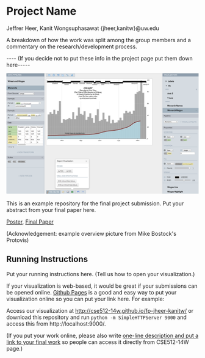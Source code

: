 Project Name
===============
Jeffrer Heer, Kanit Wongsuphasawat {jheer,kanitw}@uw.edu


A breakdown of how the work was split among the group members and a commentary on the research/development process.


---- (If you decide not to put these info in the project page put them down here-----

![Overview](overview.png)

This is an example repository for the final project submission.  Put your abstract from your final paper here.

[Poster](https://github.com/CSE512-14W/fp-jheer-kanitw/raw/master/final/poster-jheer-kanitw.pdf),
[Final Paper](https://github.com/CSE512-14W/fp-jheer-kanitw/raw/master/final/paper-jheer-kanitw.pdf) 

(Acknowledgement: example overview picture from Mike Bostock's Protovis)

## Running Instructions

Put your running instructions here.  (Tell us how to open your visualization.) 

If your visualization is web-based,  it would be great if your submissions can be opened online. [Github Pages](http://pages.github.com/) is a good and easy way to put your visualization online so you can put your link here.  For example:

Access our visualization at http://cse512-14w.github.io/fp-jheer-kanitw/ or download this repository and run `python -m SimpleHTTPServer 9000` and access this from http://localhost:9000/.

(If you put your work online, please also write [one-line description and put a link to your final work](http://note.io/1n3u46s) so people can access it directly from CSE512-14W page.)
